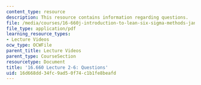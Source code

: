 ```yaml
---
content_type: resource
description: This resource contains information regarding questions.
file: /media/courses/16-660j-introduction-to-lean-six-sigma-methods-january-iap-2012/16d668dd34fc9ad50f74c1b1fe8beafd_MIT16_660JIAP12_2-6Ques.pdf
file_type: application/pdf
learning_resource_types:
- Lecture Videos
ocw_type: OCWFile
parent_title: Lecture Videos
parent_type: CourseSection
resourcetype: Document
title: '16.660 Lecture 2-6: Questions'
uid: 16d668dd-34fc-9ad5-0f74-c1b1fe8beafd
---
```

